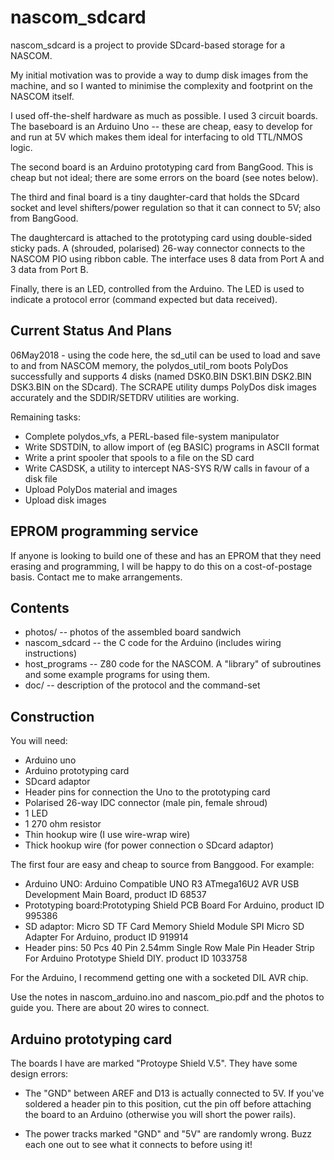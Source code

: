 # nascom_sdcard

nascom_sdcard is a project to provide SDcard-based storage for a NASCOM.

My initial motivation was to provide a way to dump disk images from the machine,
and so I wanted to minimise the complexity and footprint on the NASCOM itself.

I used off-the-shelf hardware as much as possible. I used 3 circuit boards. The
baseboard is an Arduino Uno -- these are cheap, easy to develop for and run at
5V which makes them ideal for interfacing to old TTL/NMOS logic.

The second board is an Arduino prototyping card from BangGood. This is cheap but
not ideal; there are some errors on the board (see notes below).

The third and final board is a tiny daughter-card that holds the SDcard socket
and level shifters/power regulation so that it can connect to 5V; also from
BangGood.

The daughtercard is attached to the prototyping card using double-sided sticky
pads. A (shrouded, polarised) 26-way connector connects to the NASCOM PIO using
ribbon cable. The interface uses 8 data from Port A and 3 data from Port B.

Finally, there is an LED, controlled from the Arduino. The LED is used to
indicate a protocol error (command expected but data received).

## Current Status And Plans

06May2018 - using the code here, the sd_util can be used to load and save to and
from NASCOM memory, the polydos_util_rom boots PolyDos successfully and supports
4 disks (named DSK0.BIN DSK1.BIN DSK2.BIN DSK3.BIN on the SDcard). The SCRAPE
utility dumps PolyDos disk images accurately and the SDDIR/SETDRV utilities are
working.

Remaining tasks:

* Complete polydos_vfs, a PERL-based file-system manipulator
* Write SDSTDIN, to allow import of (eg BASIC) programs in ASCII format
* Write a print spooler that spools to a file on the SD card
* Write CASDSK, a utility to intercept NAS-SYS R/W calls in favour of
a disk file
* Upload PolyDos material and images
* Upload disk images


## EPROM programming service

If anyone is looking to build one of these and has an EPROM that they need
erasing and programming, I will be happy to do this on a cost-of-postage
basis. Contact me to make arrangements.


## Contents

* photos/         -- photos of the assembled board sandwich
* nascom_sdcard   -- the C code for the Arduino (includes wiring instructions)
* host_programs   -- Z80 code for the NASCOM. A "library" of subroutines and some example programs for using them.
* doc/            -- description of the protocol and the command-set

## Construction

You will need:

* Arduino uno
* Arduino prototyping card
* SDcard adaptor
* Header pins for connection the Uno to the prototyping card
* Polarised 26-way IDC connector (male pin, female shroud)
* 1 LED
* 1 270 ohm resistor
* Thin hookup wire (I use wire-wrap wire)
* Thick hookup wire (for power connection o SDcard adaptor)

The first four are easy and cheap to source from Banggood. For example:

* Arduino UNO: Arduino Compatible UNO R3 ATmega16U2 AVR USB Development Main Board, product ID 68537
* Prototyping board:Prototyping Shield PCB Board For Arduino, product ID 995386
* SD adaptor: Micro SD TF Card Memory Shield Module SPI Micro SD Adapter For Arduino, product ID 919914
* Header pins: 50 Pcs 40 Pin 2.54mm Single Row Male Pin Header Strip For Arduino Prototype Shield DIY. product ID 1033758

For the Arduino, I recommend getting one with a socketed DIL AVR chip.


Use the notes in nascom_arduino.ino and nascom_pio.pdf and the photos to guide you. There are about 20 wires to connect.


## Arduino prototyping card

The boards I have are marked "Protoype Shield V.5". They have some design errors:

* The "GND" between AREF and D13 is actually connected to 5V. If you've soldered a
header pin to this position, cut the pin off before attaching the board to an
Arduino (otherwise you will short the power rails).

* The power tracks marked "GND" and "5V" are randomly wrong. Buzz each one out
  to see what it connects to before using it!

